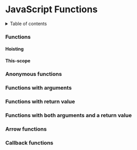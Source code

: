 # JavaScript Functions

<details>
<summary>Table of contents</summary>

- [Functions](#functions)
  - [Hoisting](#hoisting)
  - [This-scope](#this-scope)
- [Anonymous functions](#anonymous-functions)
- [Functions with arguments](#functions-with-arguments)
- [Functions with return value](#functions-with-return-value)
- [Functions with both arguments and a return value](#functions-with-both-arguments-and-a-return-value)
- [Arrow functions](#arrow-functions)
- [Callback functions](#callback-functions)

</details>

### Functions

#### Hoisting

#### This-scope

### Anonymous functions

### Functions with arguments

### Functions with return value

### Functions with both arguments and a return value

### Arrow functions

### Callback functions
